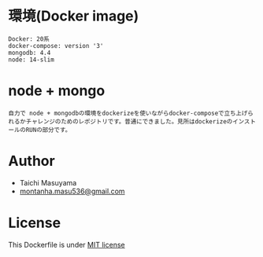 # 環境(Docker image)
```
Docker: 20系
docker-compose: version '3'
mongodb: 4.4
node: 14-slim
```

# node + mongo
```
自力で node + mongodbの環境をdockerizeを使いながらdocker-composeで立ち上げられるかチャレンジのためのレポジトリです。普通にできました。見所はdockerizeのインストールのRUNの部分です。
```


# Author
* Taichi Masuyama
* montanha.masu536@gmail.com

# License
This Dockerfile is under [MIT license](https://en.wikipedia.org/wiki/MIT_License)
